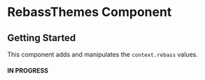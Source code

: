# RebassThemes Component

## Getting Started

This component adds and manipulates the `context.rebass` values.

#### IN PROGRESS ####
